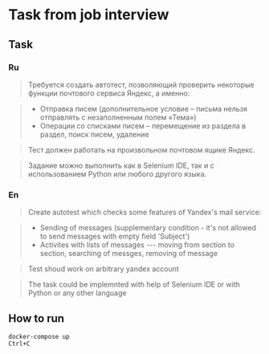 # Task from job interview
## Task
### Ru
> Требуется создать автотест, позволяющий проверить некоторые функции почтового сервиса Яндекс, а именно:

> * Отправка писем (дополнительное условие – письма нельзя отправлять с незаполненным полем «Тема»)
> * Операции со списками писем – перемещение из раздела в раздел, поиск писем, удаление

> Тест должен работать на произвольном почтовом ящике Яндекс.

> Задание можно выполнить как в Selenium IDE, так и с использованием Python или любого другого языка.

### En
> Create autotest which checks some features of Yandex's mail service:

> * Sending of messages (supplementary condition - it's not allowed to send messages with empty field 'Subject')
> * Activites with lists of messages --- moving from section to section, searching of messges, removing of message


> Test shoud work on arbitrary yandex account

> The task could be implemnted with help of Selenium IDE or with Python or any other language

## How to run
```shell
docker-compose up
Ctrl+C
```

